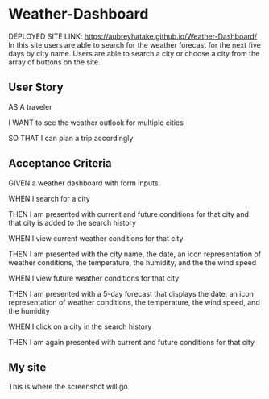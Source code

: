 # Weather-Dashboard
DEPLOYED SITE LINK: https://aubreyhatake.github.io/Weather-Dashboard/
In this site users are able to search for the weather forecast for the next five days by city name.
 Users are able to search a city or choose a city from the array of buttons on the site. 

 ## User Story 
AS A traveler

I WANT to see the weather outlook for multiple cities

SO THAT I can plan a trip accordingly

## Acceptance Criteria
GIVEN a weather dashboard with form inputs

WHEN I search for a city

THEN I am presented with current and future conditions for that city and that city is added to the search history

WHEN I view current weather conditions for that city

THEN I am presented with the city name, the date, an icon representation of weather conditions, the temperature, the humidity, and the the wind speed

WHEN I view future weather conditions for that city

THEN I am presented with a 5-day forecast that displays the date, an icon representation of weather conditions, the temperature, the wind speed, and the humidity

WHEN I click on a city in the search history

THEN I am again presented with current and future conditions for that city

## My site 

This is where the screenshot will go 
